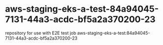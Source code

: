 # aws-staging-eks-a-test-84a94045-7131-44a3-acdc-bf5a2a370200-23
repository for use with E2E test job aws-staging-eks-a-test:84a94045-7131-44a3-acdc-bf5a2a370200-23
